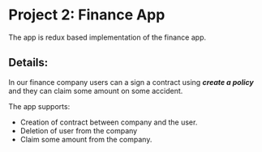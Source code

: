 # Project 2: Finance App

The app is redux based implementation of the finance app.

## Details:

In our finance company users can a sign a contract using **_create a policy_** and they can claim some amount on some accident.

The app supports:

- Creation of contract between company and the user.
- Deletion of user from the company
- Claim some amount from the company.
